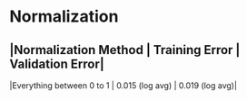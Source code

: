 # Normalization
|Normalization Method | Training Error | Validation Error|
---------------------------------------------------------
|Everything between 0 to 1 | 0.015 (log avg) | 0.019 (log avg)|


